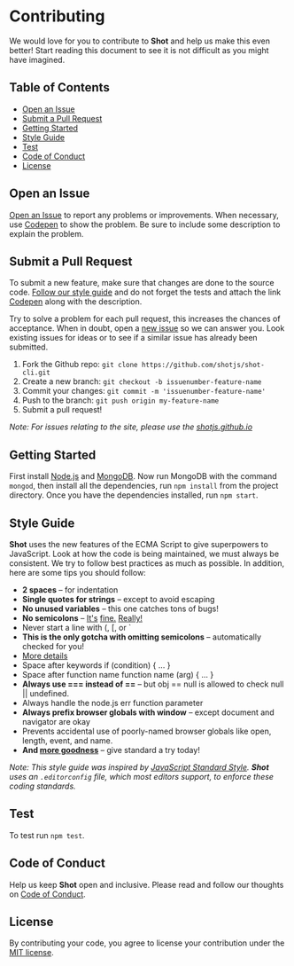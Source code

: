 # Contributing

We would love for you to contribute to **Shot** and help us make this even better! Start reading this document to see it is not difficult as you might have imagined.


## Table of Contents

- [Open an Issue](#open-an-issue)
- [Submit a Pull Request](#submit-a-pull-request)
- [Getting Started](#getting-started)
- [Style Guide](#style-guide)
- [Test](#test)
- [Code of Conduct](#code-of-conduct)
- [License](#license)


## Open an Issue

[Open an Issue](https://github.com/shotjs/shot-cli/issues/new) to report any problems or improvements. When necessary, use [Codepen](http://codepen.io/) to show the problem. Be sure to include some description to explain the problem.


## Submit a Pull Request

To submit a new feature, make sure that changes are done to the source code. [Follow our style guide](#style-guide) and do not forget the tests and attach the link [Codepen](http://codepen.io/) along with the description.

Try to solve a problem for each pull request, this increases the chances of acceptance. When in doubt, open a [new issue](#open-an-issue) so we can answer you. Look existing issues for ideas or to see if a similar issue has already been submitted.

1. Fork the Github repo: `git clone https://github.com/shotjs/shot-cli.git`
1. Create a new branch: `git checkout -b issuenumber-feature-name`
1. Commit your changes: `git commit -m 'issuenumber-feature-name'`
1. Push to the branch: `git push origin my-feature-name`
1. Submit a pull request!

*Note: For issues relating to the site, please use the [shotjs.github.io](https://github.com/shotjs/shotjs.github.io)*


## Getting Started

First install [Node.js](https://nodejs.org/en/download/) and [MongoDB](https://www.mongodb.com/download-center). Now run MongoDB with the command `mongod`, then install all the dependencies, run `npm install` from the project directory. Once you have the dependencies installed, run `npm start`.


## Style Guide

**Shot** uses the new features of the ECMA Script to give superpowers to JavaScript. Look at how the code is being maintained, we must always be consistent. We try to follow best practices as much as possible. In addition, here are some tips you should follow:

- **2 spaces** – for indentation
- **Single quotes for strings** – except to avoid escaping
- **No unused variables** – this one catches tons of bugs!
- **No semicolons** – [It's](http://blog.izs.me/post/2353458699/an-open-letter-to-javascript-leaders-regarding) [fine.](http://inimino.org/~inimino/blog/javascript_semicolons) [Really!](https://www.youtube.com/watch?v=gsfbh17Ax9I)
- Never start a line with (, [, or `
- **This is the only gotcha with omitting semicolons** – automatically checked for you!
- [More details](http://standardjs.com/rules.html#semicolons)
- Space after keywords if (condition) { ... }
- Space after function name function name (arg) { ... }
- **Always use === instead of ==** – but obj == null is allowed to check null || undefined.
- Always handle the node.js err function parameter
- **Always prefix browser globals with window** – except document and navigator are okay
- Prevents accidental use of poorly-named browser globals like open, length, event, and name.
- **And [more goodness](http://standardjs.com/rules.html#javascript-standard-style)** – give standard a try today!

*Note: This style guide was inspired by [JavaScript Standard Style](http://standardjs.com/). **Shot** uses an `.editorconfig` file, which most editors support, to enforce these coding standards.*


## Test

To test run `npm test`.


## Code of Conduct

Help us keep **Shot** open and inclusive. Please read and follow our thoughts on [Code of Conduct](http://confcodeofconduct.com/).


## License

By contributing your code, you agree to license your contribution under the [MIT license](https://github.com/shotjs/shot-cli#license).
